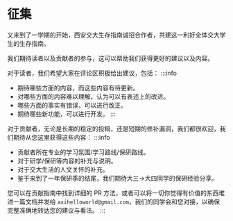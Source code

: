 # 征集

又来到了一学期的开始，西安交大生存指南诚招合作者，共建这一利好全体交大学生的生存指南。

我们期待读者以及贡献者的参与，这可以帮助我们获得更好的建议以及内容。


对于读者，我们希望大家在评论区积极给出建议，包括：
:::info
- 期待哪些方面的内容，而这些内容有待更新。
- 对哪些方面的内容难以理解，认为可以有表述上的改进。
- 哪些方面的事实有错误，可以进行改正。
- 期待哪些新功能，可以进行开发。
:::


对于贡献者，无论是长期的稳定的投稿，还是短期的修补漏洞，我们都很欢迎，我们期待从您这里获得这些内容：
:::info
- 贡献者所在专业的学习氛围/学习路线/保研路线。
- 对于研学/保研等内容的补充与说明。
- 对于交大生活的人文关怀的补充。
- 鉴于来到了一年保研季的结尾，我们期待大三->大四同学的保研经验分享。

您可以在贡献指南中找到详细的 PR 方法，或者可以将一切你觉得有价值的东西堆进一篇文档并发给 `axihelloworld@gmail.com`，我们的同学会和您对接，以确保完整准确地转达您的建议与看法。
:::
